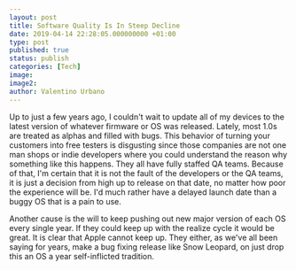 ```yaml
---
layout: post
title: Software Quality Is In Steep Decline
date: 2019-04-14 22:28:05.000000000 +01:00
type: post
published: true
status: publish
categories: [Tech]
image:
image2:
author: Valentino Urbano
---
```


<!-- Waiting to upgrade -->

Up to just a few years ago, I couldn't wait to update all of my devices to the latest version of whatever firmware or OS was released. Lately, most 1.0s are treated as alphas and filled with bugs. This behavior of turning your customers into free testers is disgusting since those companies are not one man shops or indie developers where you could understand the reason why something like this happens. They all have fully staffed QA teams. Because of that, I'm certain that it is not the fault of the developers or the QA teams, it is just a decision from high up to release on that date, no matter how poor the experience will be. I'd much rather have a delayed launch date than a buggy OS that is a pain to use.

Another cause is the will to keep pushing out new major version of each OS every single year. If they could keep up with the realize cycle it would be great. It is clear that Apple cannot keep up. They either, as we've all been saying for years, make a bug fixing release like Snow Leopard, on just drop this an OS a year self-inflicted tradition.
